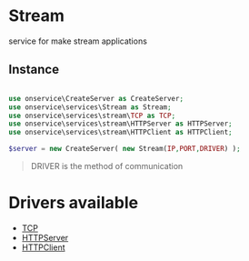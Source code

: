 # Stream
service for make stream applications 

## Instance 

```php

use onservice\CreateServer as CreateServer;
use onservice\services\Stream as Stream;
use onservice\services\stream\TCP as TCP;
use onservice\services\stream\HTTPServer as HTTPServer;
use onservice\services\stream\HTTPClient as HTTPClient;

$server = new CreateServer(	new Stream(IP,PORT,DRIVER) );
```

> DRIVER is the method of communication

# Drivers available

- [TCP](help/stream_tcp.md)
- [HTTPServer](help/stream_httpserver.md)
- [HTTPClient](help/stream_httpclient.md)

